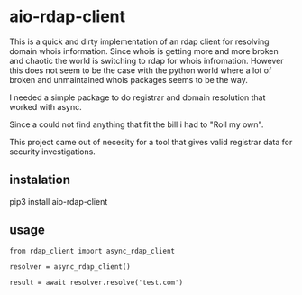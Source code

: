 # aio-rdap-client

This is a quick and dirty implementation of an rdap client for resolving domain whois information. 
Since whois is getting more and more broken and chaotic the world is switching to rdap for whois infromation.
However this does not seem to be the case with the python world where a lot of broken and unmaintained 
whois packages seems to be the way.

I needed a simple package to do registrar and domain resolution that worked with async. 

Since a could not find anything that fit the bill i had to "Roll my own". 

This project came out of necesity for a tool that gives valid registrar data for security investigations.

## instalation

pip3 install aio-rdap-client

## usage

`from rdap_client import async_rdap_client`

`resolver = async_rdap_client()`

`result = await resolver.resolve('test.com')`
